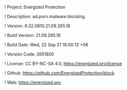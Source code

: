 ! Project: Energized Protection

! Description: ad.porn.malware blocking.

! Version: 6.32.0810.21.09.265.18

! Build Version: 21.09.265.18

! Build Date: Wed, 22 Sep 21 18:00:12 +06

! Version Code: 2651800

! License: CC BY-NC-SA 4.0, https://energized.pro/license

! Github: https://github.com/EnergizedProtection/block

! Web: https://energized.pro
